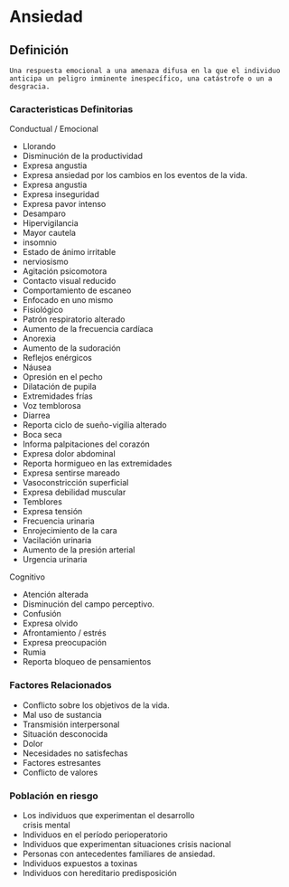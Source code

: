 # Ansiedad
## Definición
	Una respuesta emocional a una amenaza difusa en la que el individuo anticipa un peligro inminente inespecífico, una catástrofe o un a desgracia.

### Caracteristicas Definitorias
Conductual / Emocional   
- Llorando   
- Disminución de la productividad   
- Expresa angustia   
- Expresa ansiedad por los cambios 
en los eventos de la vida.   
- Expresa angustia   
- Expresa inseguridad   
- Expresa pavor intenso   
- Desamparo   
- Hipervigilancia   
- Mayor cautela   
- insomnio   
- Estado de ánimo irritable   
- nerviosismo   
- Agitación psicomotora   
- Contacto visual reducido   
- Comportamiento de escaneo   
- Enfocado en uno mismo   
- Fisiológico   
- Patrón respiratorio alterado  
- Aumento de la frecuencia 
cardíaca  
- Anorexia  
- Aumento de la sudoración  
- Reflejos enérgicos  
- Náusea  
- Opresión en el pecho  
- Dilatación de pupila  
- Extremidades frías  
- Voz temblorosa  
- Diarrea  
- Reporta ciclo de sueño-vigilia 
alterado  
- Boca seca 
- Informa palpitaciones del 
corazón  
- Expresa dolor abdominal  
- Reporta hormigueo en las 
extremidades  
- Expresa sentirse mareado  
- Vasoconstricción superficial  
- Expresa debilidad muscular  
- Temblores  
- Expresa tensión  
- Frecuencia urinaria  
- Enrojecimiento de la cara  
- Vacilación urinaria  
- Aumento de la presión arterial  
- Urgencia urinaria  
 
Cognitivo   
- Atención alterada  
- Disminución del campo perceptivo.   
- Confusión  
- Expresa olvido   
- Afrontamiento / estrés
- Expresa preocupación    
- Rumia    
- Reporta bloqueo de pensamientos

### Factores Relacionados
- Conflicto sobre los objetivos de 
la vida.  
- Mal uso de 
sustancia  
- Transmisión interpersonal 
- Situación 
desconocida  
- Dolor  
- Necesidades no 
satisfechas  
- Factores estresantes  
- Conflicto de 
valores

### Población en riesgo
- Los individuos que experimentan 
el desarrollo   
crisis mental    
- Individuos en el período 
perioperatorio   
- Individuos que experimentan situaciones crisis nacional   
- Personas con antecedentes 
familiares de ansiedad.   
- Individuos expuestos a 
toxinas   
- Individuos con hereditario predisposición

